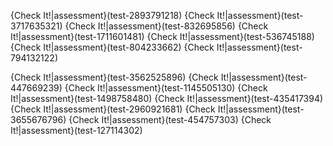 
{Check It!|assessment}(test-2893791218)
{Check It!|assessment}(test-3717635321)
{Check It!|assessment}(test-832695856)
{Check It!|assessment}(test-1711601481)
{Check It!|assessment}(test-536745188)
{Check It!|assessment}(test-804233662)
{Check It!|assessment}(test-794132122)

{Check It!|assessment}(test-3562525896)
{Check It!|assessment}(test-447669239)
{Check It!|assessment}(test-1145505130)
{Check It!|assessment}(test-1498758480)
{Check It!|assessment}(test-435417394)
{Check It!|assessment}(test-2960921681)
{Check It!|assessment}(test-3655676796)
{Check It!|assessment}(test-454757303)
{Check It!|assessment}(test-127114302)

